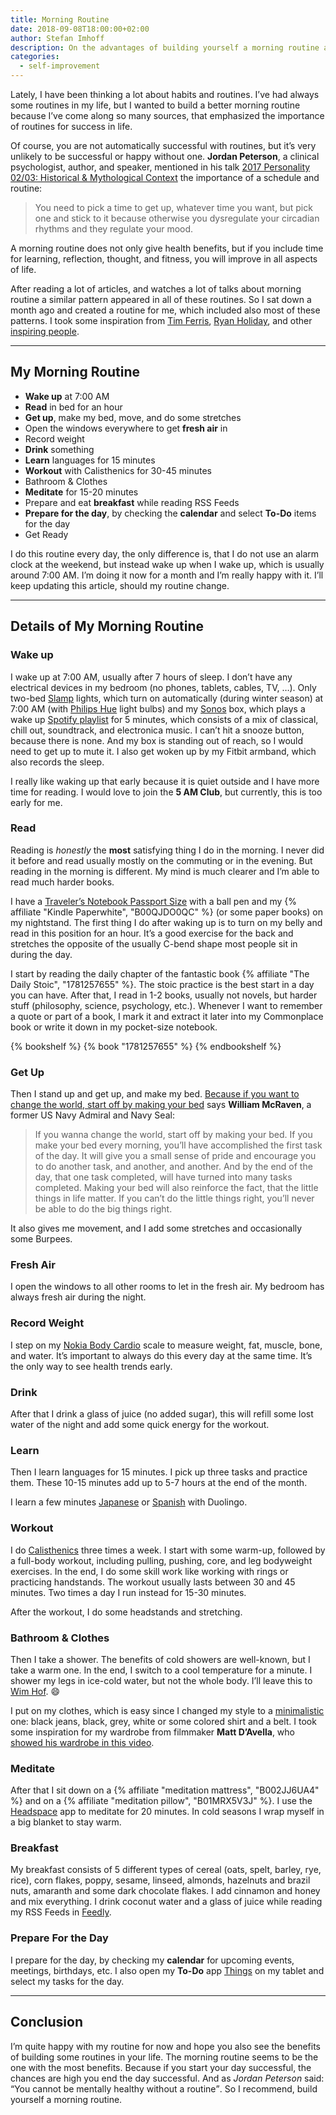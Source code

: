 ```yaml
---
title: Morning Routine
date: 2018-09-08T18:00:00+02:00
author: Stefan Imhoff
description: On the advantages of building yourself a morning routine and the details of my morning routine.
categories:
  - self-improvement
---
```


Lately, I have been thinking a lot about habits and routines. I’ve had always some routines in my life, but I wanted to build a better morning routine because I’ve come along so many sources, that emphasized the importance of routines for success in life.

Of course, you are not automatically successful with routines, but it’s very unlikely to be successful or happy without one. **Jordan Peterson**, a clinical psychologist, author, and speaker, mentioned in his talk [2017 Personality 02/03: Historical & Mythological Context](https://youtu.be/HbAZ6cFxCeY?t=1h36m32s) the importance of a schedule and routine:

> You need to pick a time to get up, whatever time you want, but pick one and stick to it because otherwise you dysregulate your circadian rhythms and they regulate your mood.

A morning routine does not only give health benefits, but if you include time for learning, reflection, thought, and fitness, you will improve in all aspects of life.

After reading a lot of articles, and watches a lot of talks about morning routine a similar pattern appeared in all of these routines. So I sat down a month ago and created a routine for me, which included also most of these patterns. I took some inspiration from [Tim Ferris](https://youtu.be/LHAyE0UC5I4), [Ryan Holiday](https://ryanholiday.net/my-morning-routine/), and other [inspiring people](https://mymorningroutine.com/routines/).

---

## My Morning Routine

- **Wake up** at 7:00 AM
- **Read** in bed for an hour
- **Get up**, make my bed, move, and do some stretches
- Open the windows everywhere to get **fresh air** in
- Record weight
- **Drink** something
- **Learn** languages for 15 minutes
- **Workout** with Calisthenics for 30-45 minutes
- Bathroom & Clothes
- **Meditate** for 15-20 minutes
- Prepare and eat **breakfast** while reading RSS Feeds
- **Prepare for the day**, by checking the **calendar** and select **To-Do** items for the day
- Get Ready

I do this routine every day, the only difference is, that I do not use an alarm clock at the weekend, but instead wake up when I wake up, which is usually around 7:00 AM. I’m doing it now for a month and I’m really happy with it. I’ll keep updating this article, should my routine change.

---

## Details of My Morning Routine

### Wake up

I wake up at 7:00 AM, usually after 7 hours of sleep. I don’t have any electrical devices in my bedroom (no phones, tablets, cables, TV, …). Only two-bed [Slamp](https://www.slamp.com/en/products/table/bach-table/) lights, which turn on automatically (during winter season) at 7:00 AM (with [Philips Hue](https://www2.meethue.com/) light bulbs) and my [Sonos](https://www.sonos.com) box, which plays a wake up [Spotify playlist](https://open.spotify.com/user/kogakure/playlist/4w4fnIgjcpUHJibrxJxMtO?si=3RBg7rd8QTeny_KE1fuMLg) for 5 minutes, which consists of a mix of classical, chill out, soundtrack, and electronica music. I can’t hit a snooze button, because there is none. And my box is standing out of reach, so I would need to get up to mute it. I also get woken up by my Fitbit armband, which also records the sleep.

I really like waking up that early because it is quiet outside and I have more time for reading. I would love to join the **5 AM Club**, but currently, this is too early for me.

### Read

Reading is _honestly_ the **most** satisfying thing I do in the morning. I never did it before and read usually mostly on the commuting or in the evening. But reading in the morning is different. My mind is much clearer and I’m able to read much harder books.

I have a [Traveler’s Notebook Passport Size](https://www.travelers-company.com/products/trnote/starter-kit-passport) with a ball pen and my {% affiliate "Kindle Paperwhite", "B00QJDO0QC" %} (or some paper books) on my nightstand. The first thing I do after waking up is to turn on my belly and read in this position for an hour. It’s a good exercise for the back and stretches the opposite of the usually C-bend shape most people sit in during the day.

I start by reading the daily chapter of the fantastic book {% affiliate "The Daily Stoic", "1781257655" %}. The stoic practice is the best start in a day you can have. After that, I read in 1-2 books, usually not novels, but harder stuff (philosophy, science, psychology, etc.). Whenever I want to remember a quote or part of a book, I mark it and extract it later into my Commonplace book or write it down in my pocket-size notebook.

{% bookshelf %}
{% book "1781257655" %}
{% endbookshelf %}

### Get Up

Then I stand up and get up, and make my bed. [Because if you want to change the world, start off by making your bed](https://youtu.be/3sK3wJAxGfs) says **William McRaven**, a former US Navy Admiral and Navy Seal:

> If you wanna change the world, start off by making your bed. If you make your bed every morning, you’ll have accomplished the first task of the day. It will give you a small sense of pride and encourage you to do another task, and another, and another. And by the end of the day, that one task completed, will have turned into many tasks completed. Making your bed will also reinforce the fact, that the little things in life matter. If you can’t do the little things right, you’ll never be able to do the big things right.

It also gives me movement, and I add some stretches and occasionally some Burpees.

### Fresh Air

I open the windows to all other rooms to let in the fresh air. My bedroom has always fresh air during the night.

### Record Weight

I step on my [Nokia Body Cardio](https://www.withings.com/de/de/body-cardio) scale to measure weight, fat, muscle, bone, and water. It’s important to always do this every day at the same time. It’s the only way to see health trends early.

### Drink

After that I drink a glass of juice (no added sugar), this will refill some lost water of the night and add some quick energy for the workout.

### Learn

Then I learn languages for 15 minutes. I pick up three tasks and practice them. These 10-15 minutes add up to 5-7 hours at the end of the month.

I learn a few minutes [Japanese](https://en.duolingo.com/course/ja/en/Learn-Japanese) or [Spanish](https://en.duolingo.com/course/es/en/Learn-Spanish) with Duolingo.

### Workout

I do [Calisthenics](/calisthenics/) three times a week. I start with some warm-up, followed by a full-body workout, including pulling, pushing, core, and leg bodyweight exercises. In the end, I do some skill work like working with rings or practicing handstands. The workout usually lasts between 30 and 45 minutes. Two times a day I run instead for 15-30 minutes.

After the workout, I do some headstands and stretching.

### Bathroom & Clothes

Then I take a shower. The benefits of cold showers are well-known, but I take a warm one. In the end, I switch to a cool temperature for a minute. I shower my legs in ice-cold water, but not the whole body. I’ll leave this to [Wim Hof](https://youtu.be/OpTG02x6w5o). 😄

I put on my clothes, which is easy since I changed my style to a [minimalistic](/minimalism/) one: black jeans, black, grey, white or some colored shirt and a belt. I took some inspiration for my wardrobe from filmmaker **Matt D’Avella**, who [showed his wardrobe in this video](https://youtu.be/DSHsIOIhjJY).

### Meditate

After that I sit down on a {% affiliate "meditation mattress", "B002JJ6UA4" %} and on a {% affiliate "meditation pillow", "B01MRX5V3J" %}. I use the [Headspace](https://www.headspace.com/) app to meditate for 20 minutes. In cold seasons I wrap myself in a big blanket to stay warm.

### Breakfast

My breakfast consists of 5 different types of cereal (oats, spelt, barley, rye, rice), corn flakes, poppy, sesame, linseed, almonds, hazelnuts and brazil nuts, amaranth and some dark chocolate flakes. I add cinnamon and honey and mix everything. I drink coconut water and a glass of juice while reading my RSS Feeds in [Feedly](https://feedly.com/kogakure).

### Prepare For the Day

I prepare for the day, by checking my **calendar** for upcoming events, meetings, birthdays, etc. I also open my **To-Do** app [Things](https://culturedcode.com/things/) on my tablet and select my tasks for the day.

---

## Conclusion

I’m quite happy with my routine for now and hope you also see the benefits of building some routines in your life. The morning routine seems to be the one with the most benefits. Because if you start your day successful, the chances are high you end the day successful. And as _Jordan Peterson_ said: <q>You cannot be mentally healthy without a routine</q>. So I recommend, build yourself a morning routine.
